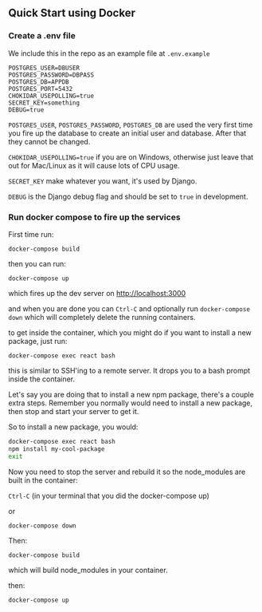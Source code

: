 ## Quick Start using Docker

### Create a .env file

We include this in the repo as an example file at `.env.example`

```
POSTGRES_USER=DBUSER
POSTGRES_PASSWORD=DBPASS
POSTGRES_DB=APPDB
POSTGRES_PORT=5432
CHOKIDAR_USEPOLLING=true
SECRET_KEY=something
DEBUG=true
```

`POSTGRES_USER`, `POSTGRES_PASSWORD`, `POSTGRES_DB` are used the very first time you fire up the database to create an initial user and database.  After that they cannot be changed.

`CHOKIDAR_USEPOLLING=true` if you are on Windows, otherwise just leave that out for Mac/Linux as it will cause lots of CPU usage.

`SECRET_KEY` make whatever you want, it's used by Django.

`DEBUG` is the Django debug flag and should be set to `true` in development.

### Run docker compose to fire up the services

First time run:

`docker-compose build`

then you can run:

`docker-compose up`

which fires up the dev server on [http://localhost:3000](http://localhost:3000)

and when you are done you can `Ctrl-C` and optionally run `docker-compose down` which will completely delete the running containers.

to get inside the container, which you might do if you want to install a new package, just run:

`docker-compose exec react bash`

this is similar to SSH'ing to a remote server. It drops you to a bash prompt inside the container.

Let's say you are doing that to install a new npm package, there's a couple extra steps. Remember you normally would need to install a new package, then stop and start your server to get it.

So to install a new package, you would:

```bash
docker-compose exec react bash
npm install my-cool-package
exit
```

Now you need to stop the server and rebuild it so the node_modules are built in the container:

`Ctrl-C` (in your terminal that you did the docker-compose up)

or

`docker-compose down`

Then:

`docker-compose build`

which will build node_modules in your container.

then:

`docker-compose up`
